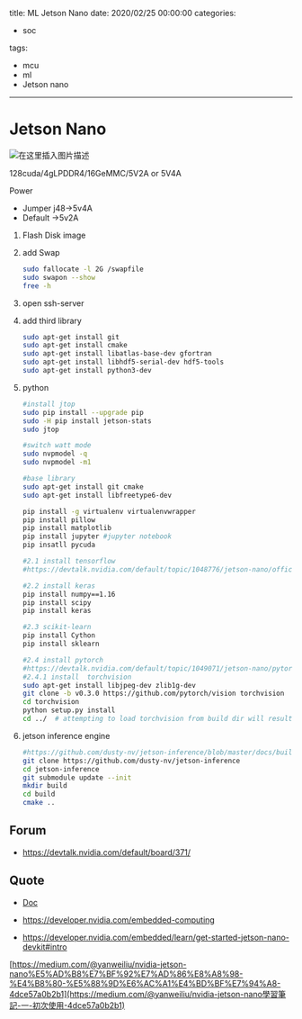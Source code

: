 



title: ML  Jetson Nano
date: 2020/02/25 00:00:00
categories:
 - soc

tags:
 - mcu
 - ml  
 - Jetson nano



---

# Jetson Nano

![在这里插入图片描述](https://img-blog.csdnimg.cn/20190816154316511.png?x-oss-process=image/watermark,type_ZmFuZ3poZW5naGVpdGk,shadow_10,text_aHR0cHM6Ly9ibG9nLmNzZG4ubmV0L3UwMTExMTk4MTc=,size_16,color_FFFFFF,t_70)

128cuda/4gLPDDR4/16GeMMC/5V2A or 5V4A

Power 

* Jumper j48->5v4A
* Default ->5v2A



1. Flash Disk image

2. add Swap

   ```bash
   sudo fallocate -l 2G /swapfile
   sudo swapon --show
   free -h
   ```

3. open ssh-server

4. add third library

   ```bash
   sudo apt-get install git 
   sudo apt-get install cmake
   sudo apt-get install libatlas-base-dev gfortran
   sudo apt-get install libhdf5-serial-dev hdf5-tools
   sudo apt-get install python3-dev
   ```

5. python

   ```bash
   #install jtop
   sudo pip install --upgrade pip
   sudo -H pip install jetson-stats
   sudo jtop
   
   #switch watt mode
   sudo nvpmodel -q
   sudo nvpmodel -m1
   
   #base library
   sudo apt-get install git cmake
   sudo apt-get install libfreetype6-dev
   
   pip install -g virtualenv virtualenvwrapper
   pip install pillow
   pip install matplotlib
   pip install jupyter #jupyter notebook
   pip insatll pycuda
   
   #2.1 install tensorflow
   #https://devtalk.nvidia.com/default/topic/1048776/jetson-nano/official-tensorflow-for-jetson-nano-/
   
   #2.2 install keras
   pip install numpy==1.16
   pip install scipy
   pip install keras
   
   #2.3 scikit-learn
   pip install Cython
   pip install sklearn 
   
   #2.4 install pytorch 
   #https://devtalk.nvidia.com/default/topic/1049071/jetson-nano/pytorch-for-jetson-nano/
   #2.4.1 install  torchvision
   sudo apt-get install libjpeg-dev zlib1g-dev
   git clone -b v0.3.0 https://github.com/pytorch/vision torchvision
   cd torchvision
   python setup.py install 
   cd ../  # attempting to load torchvision from build dir will result in import error
   
   
   ```

6. jetson inference engine

   ```bash
   #https://github.com/dusty-nv/jetson-inference/blob/master/docs/building-repo-2.md
   git clone https://github.com/dusty-nv/jetson-inference
   cd jetson-inference
   git submodule update --init
   mkdir build
   cd build
   cmake ..	
   ```

   

## Forum

* https://devtalk.nvidia.com/default/board/371/

## Quote

* [Doc](https://developer.download.nvidia.com/assets/embedded/secure/jetson/Nano/docs/NVIDIA_Jetson_Nano_Developer_Kit_User_Guide.pdf?h616Yaddd0Krw-471NIIx0ySWfXF4h-hIcdxiP6FpzHRcdzyI_pU3HNHC7zYKER_MoTLKVS3sqHcTbR56JrojkrHLh3YWwMKApg5hMqZBDHyhChi0n-DEdAAW99Dhtd2bzUtC4KSTdEcZRwNf54hXV5QmfYswUIh-MdZqWX-fMwWrsNcQ965h-lk7Z1CuhfH0B8-XlP-)
* https://developer.nvidia.com/embedded-computing

* https://developer.nvidia.com/embedded/learn/get-started-jetson-nano-devkit#intro



[https://medium.com/@yanweiliu/nvidia-jetson-nano%E5%AD%B8%E7%BF%92%E7%AD%86%E8%A8%98-%E4%B8%80-%E5%88%9D%E6%AC%A1%E4%BD%BF%E7%94%A8-4dce57a0b2b1](https://medium.com/@yanweiliu/nvidia-jetson-nano學習筆記-一-初次使用-4dce57a0b2b1)